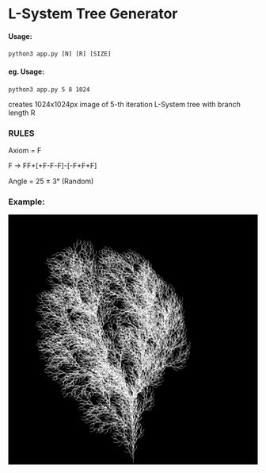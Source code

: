 L-System Tree Generator
=======================

#### Usage: 
```
python3 app.py [N] [R] [SIZE] 
```

#### eg. Usage: 
```
python3 app.py 5 8 1024
```

creates 1024x1024px image of 5-th iteration L-System tree with branch length R

### RULES

Axiom = F

F -> FF+[+F-F-F]-[-F+F+F]

Angle = 25 ± 3° (Random)

### Example:

![](tree.jpg)

